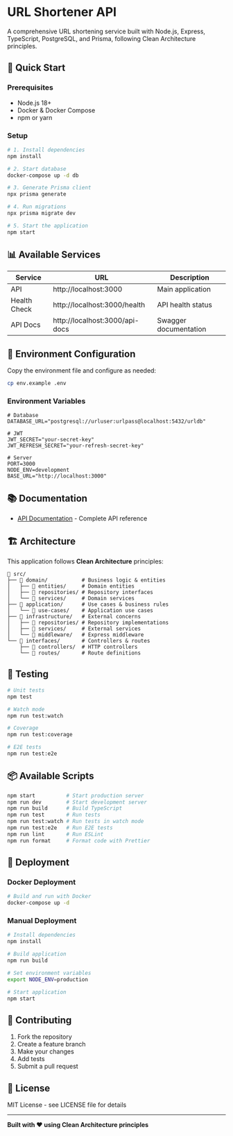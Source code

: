 # URL Shortener API

A comprehensive URL shortening service built with Node.js, Express, TypeScript, PostgreSQL, and Prisma, following Clean Architecture principles.

## 🚀 Quick Start

### Prerequisites
- Node.js 18+
- Docker & Docker Compose
- npm or yarn

### Setup

```bash
# 1. Install dependencies
npm install

# 2. Start database
docker-compose up -d db

# 3. Generate Prisma client
npx prisma generate

# 4. Run migrations
npx prisma migrate dev

# 5. Start the application
npm start
```

## 📊 Available Services

| Service | URL | Description |
|---------|-----|-------------|
| API | http://localhost:3000 | Main application |
| Health Check | http://localhost:3000/health | API health status |
| API Docs | http://localhost:3000/api-docs | Swagger documentation |

## 🔧 Environment Configuration

Copy the environment file and configure as needed:

```bash
cp env.example .env
```

### Environment Variables
```env
# Database
DATABASE_URL="postgresql://urluser:urlpass@localhost:5432/urldb"

# JWT
JWT_SECRET="your-secret-key"
JWT_REFRESH_SECRET="your-refresh-secret-key"

# Server
PORT=3000
NODE_ENV=development
BASE_URL="http://localhost:3000"
```

## 📚 Documentation

- [API Documentation](API_DOCUMENTATION.md) - Complete API reference

## 🏗️ Architecture

This application follows **Clean Architecture** principles:

```
📁 src/
├── 📁 domain/           # Business logic & entities
│   ├── 📁 entities/     # Domain entities
│   ├── 📁 repositories/ # Repository interfaces
│   └── 📁 services/     # Domain services
├── 📁 application/      # Use cases & business rules
│   └── 📁 use-cases/    # Application use cases
├── 📁 infrastructure/   # External concerns
│   ├── 📁 repositories/ # Repository implementations
│   ├── 📁 services/     # External services
│   └── 📁 middleware/   # Express middleware
└── 📁 interfaces/       # Controllers & routes
    ├── 📁 controllers/  # HTTP controllers
    └── 📁 routes/       # Route definitions
```

## 🧪 Testing

```bash
# Unit tests
npm test

# Watch mode
npm run test:watch

# Coverage
npm run test:coverage

# E2E tests
npm run test:e2e
```

## 📦 Available Scripts

```bash
npm start          # Start production server
npm run dev        # Start development server
npm run build      # Build TypeScript
npm run test       # Run tests
npm run test:watch # Run tests in watch mode
npm run test:e2e   # Run E2E tests
npm run lint       # Run ESLint
npm run format     # Format code with Prettier
```

## 🚀 Deployment

### Docker Deployment
```bash
# Build and run with Docker
docker-compose up -d
```

### Manual Deployment
```bash
# Install dependencies
npm install

# Build application
npm run build

# Set environment variables
export NODE_ENV=production

# Start application
npm start
```

## 🤝 Contributing

1. Fork the repository
2. Create a feature branch
3. Make your changes
4. Add tests
5. Submit a pull request

## 📄 License

MIT License - see LICENSE file for details

---

**Built with ❤️ using Clean Architecture principles** 